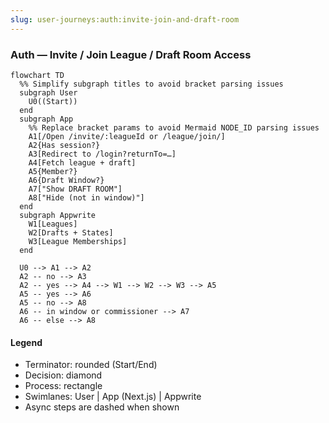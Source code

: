 ```yaml
---
slug: user-journeys:auth:invite-join-and-draft-room
---
```


### Auth — Invite / Join League / Draft Room Access

```mermaid
flowchart TD
  %% Simplify subgraph titles to avoid bracket parsing issues
  subgraph User
    U0((Start))
  end
  subgraph App
    %% Replace bracket params to avoid Mermaid NODE_ID parsing issues
    A1[/Open /invite/:leagueId or /league/join/]
    A2{Has session?}
    A3[Redirect to /login?returnTo=…]
    A4[Fetch league + draft]
    A5{Member?}
    A6{Draft Window?}
    A7["Show DRAFT ROOM"]
    A8["Hide (not in window)"]
  end
  subgraph Appwrite
    W1[Leagues]
    W2[Drafts + States]
    W3[League Memberships]
  end

  U0 --> A1 --> A2
  A2 -- no --> A3
  A2 -- yes --> A4 --> W1 --> W2 --> W3 --> A5
  A5 -- yes --> A6
  A5 -- no --> A8
  A6 -- in window or commissioner --> A7
  A6 -- else --> A8
```

#### Legend

- Terminator: rounded (Start/End)
- Decision: diamond
- Process: rectangle
- Swimlanes: User | App (Next.js) | Appwrite
- Async steps are dashed when shown
